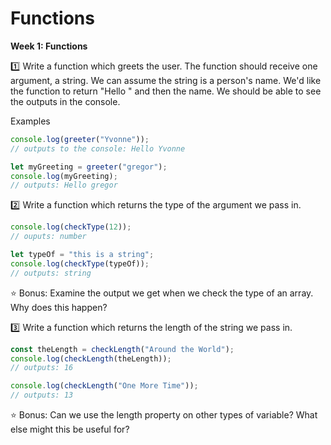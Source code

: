 # Functions

**Week 1: Functions**

:one: Write a function which greets the user. The function should receive one argument, a string. We can assume the string is a person's name. We'd like the function to return "Hello " and then the name. We should be able to see the outputs in the console.

Examples

```js
console.log(greeter("Yvonne"));
// outputs to the console: Hello Yvonne

let myGreeting = greeter("gregor");
console.log(myGreeting);
// outputs: Hello gregor
```

:two: Write a function which returns the type of the argument we pass in.

```js
console.log(checkType(12));
// ouputs: number

let typeOf = "this is a string";
console.log(checkType(typeOf));
// outputs: string
```

:star: Bonus: Examine the output we get when we check the type of an array. Why does this happen?

:three: Write a function which returns the length of the string we pass in.

```js
const theLength = checkLength("Around the World");
console.log(checkLength(theLength));
// outputs: 16

console.log(checkLength("One More Time"));
// outputs: 13
```

:star: Bonus: Can we use the length property on other types of variable? What else might this be useful for?
